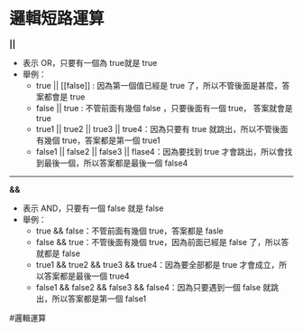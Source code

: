 # 邏輯短路運算
**||**
- 表示 OR，只要有一個為 true就是 true
- 舉例： 
	- true || [[false]] : 因為第一個值已經是 true 了，所以不管後面是甚麼，答案都會是 true
	- false || true : 不管前面有幾個 false ，只要後面有一個 true， 答案就會是 true
	- true1 || true2 || true3 || true4：因為只要有 true 就跳出，所以不管後面有幾個 true，答案都是第一個 true1
	- false1 || false2 || false3 || flase4：因為要找到 true 才會跳出，所以會找到最後一個，所以答案都是最後一個 false4

---
**&&**
- 表示 AND，只要有一個 false 就是 false
- 舉例：
	- true && false：不管前面有幾個 true，答案都是 fasle
	- false && true：不管後面有幾個 true，因為前面已經是 false 了，所以答就都是 false
	- true1 && true2 && true3 && true4：因為要全部都是 true 才會成立，所以答案都是最後一個 true4
	- false1 && false2 && false3 && false4：因為只要遇到一個 false 就跳出，所以答案都是第一個 false1


#邏輯運算